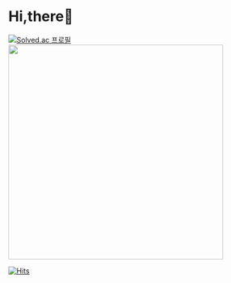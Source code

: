#   Hi,there👋

[![Solved.ac
프로필](http://mazassumnida.wtf/api/generate_badge?boj=sks020k)](https://solved.ac/sks020k) <img src="https://github-readme-stats.vercel.app/api?username=dozzzang&show_icons=true" width="425" height="">

[![Hits](https://hits.seeyoufarm.com/api/count/incr/badge.svg?url=https%3A%2F%2Fgithub.com%2Fdozzzang%2Fhit-counter&count_bg=%2379C83D&title_bg=%23555555&icon=&icon_color=%23E7E7E7&title=hits&edge_flat=false)](https://hits.seeyoufarm.com)
